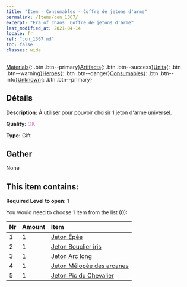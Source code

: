 ```yaml
---
title: "Item - Consumables - Coffre de jetons d'arme"
permalink: /Items/con_1367/
excerpt: "Era of Chaos  Coffre de jetons d'arme"
last_modified_at: 2021-04-14
locale: fr
ref: "con_1367.md"
toc: false
classes: wide
---
```

 [Materials](/fr/Items/){: .btn .btn--primary}[Artifacts](/fr/Items/Artifacts/){: .btn .btn--success}[Units](/fr/Items/Units/){: .btn .btn--warning}[Heroes](/fr/Items/Heroes/){: .btn .btn--danger}[Consumables](/fr/Items/Consumables/){: .btn .btn--info}[Unknown](/fr/Items/Unknown/){: .btn .btn--primary}

## Détails
 **Description:** À utiliser pour pouvoir choisir 1 jeton d'arme universel.

 **Quality:** <span style="color: #DA70D6">OK</span>

 **Type:** Gift

## Gather

  None

## This item contains:

 **Required Level to open:** 1

 You would need to choose 1 item from the list (0):

  | Nr | Amount |     Item    |
  |:---|:-------|:------------|
  | 1 | 1 | [Jeton Épée](/fr/Items/con_912/) | 
  | 2 | 1 | [Jeton Bouclier iris](/fr/Items/con_913/) | 
  | 3 | 1 | [Jeton Arc long](/fr/Items/con_914/) | 
  | 4 | 1 | [Jeton Mélopée des arcanes](/fr/Items/con_915/) | 
  | 5 | 1 | [Jeton Pic du Chevalier](/fr/Items/con_916/) | 
